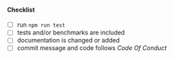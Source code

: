 <!--
Thank you for your pull request. Please provide a description above and review
the requirements below.

Bug fixes and new features should include tests and possibly benchmarks.
-->

#### Checklist

- [ ] run `npm run test`
- [ ] tests and/or benchmarks are included
- [ ] documentation is changed or added
- [ ] commit message and code follows _Code Of Conduct_
